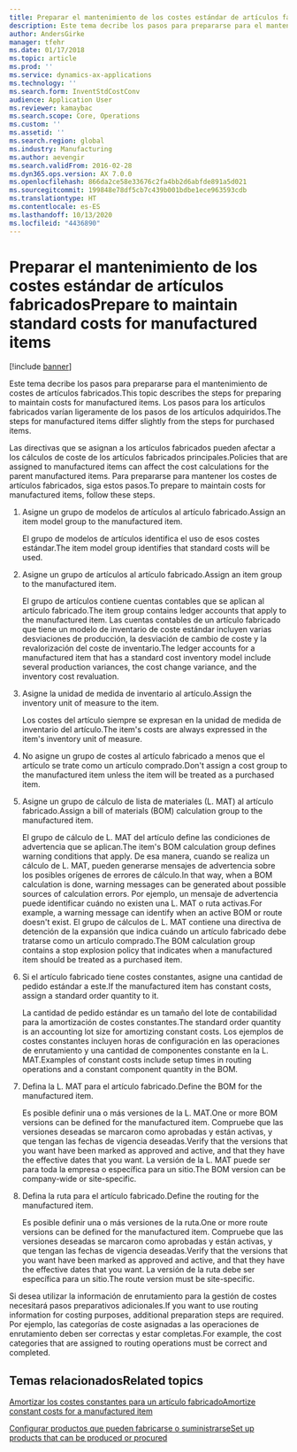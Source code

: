 ```yaml
---
title: Preparar el mantenimiento de los costes estándar de artículos fabricados
description: Este tema decribe los pasos para prepararse para el mantenimiento de costes de artículos fabricados.
author: AndersGirke
manager: tfehr
ms.date: 01/17/2018
ms.topic: article
ms.prod: ''
ms.service: dynamics-ax-applications
ms.technology: ''
ms.search.form: InventStdCostConv
audience: Application User
ms.reviewer: kamaybac
ms.search.scope: Core, Operations
ms.custom: ''
ms.assetid: ''
ms.search.region: global
ms.industry: Manufacturing
ms.author: aevengir
ms.search.validFrom: 2016-02-28
ms.dyn365.ops.version: AX 7.0.0
ms.openlocfilehash: 866da2ce58e33676c2fa4bb2d6abfde891a5d021
ms.sourcegitcommit: 199848e78df5cb7c439b001bdbe1ece963593cdb
ms.translationtype: HT
ms.contentlocale: es-ES
ms.lasthandoff: 10/13/2020
ms.locfileid: "4436890"
---
```

# <a name="prepare-to-maintain-standard-costs-for-manufactured-items"></a><span data-ttu-id="2b071-103">Preparar el mantenimiento de los costes estándar de artículos fabricados</span><span class="sxs-lookup"><span data-stu-id="2b071-103">Prepare to maintain standard costs for manufactured items</span></span>

[!include [banner](../includes/banner.md)]

<span data-ttu-id="2b071-104">Este tema decribe los pasos para prepararse para el mantenimiento de costes de artículos fabricados.</span><span class="sxs-lookup"><span data-stu-id="2b071-104">This topic describes the steps for preparing to maintain costs for manufactured items.</span></span> <span data-ttu-id="2b071-105">Los pasos para los artículos fabricados varían ligeramente de los pasos de los artículos adquiridos.</span><span class="sxs-lookup"><span data-stu-id="2b071-105">The steps for manufactured items differ slightly from the steps for purchased items.</span></span>

<span data-ttu-id="2b071-106">Las directivas que se asignan a los artículos fabricados pueden afectar a los cálculos de coste de los artículos fabricados principales.</span><span class="sxs-lookup"><span data-stu-id="2b071-106">Policies that are assigned to manufactured items can affect the cost calculations for the parent manufactured items.</span></span> <span data-ttu-id="2b071-107">Para prepararse para mantener los costes de artículos fabricados, siga estos pasos.</span><span class="sxs-lookup"><span data-stu-id="2b071-107">To prepare to maintain costs for manufactured items, follow these steps.</span></span>

1. <span data-ttu-id="2b071-108">Asigne un grupo de modelos de artículos al artículo fabricado.</span><span class="sxs-lookup"><span data-stu-id="2b071-108">Assign an item model group to the manufactured item.</span></span> 

   <span data-ttu-id="2b071-109">El grupo de modelos de artículos identifica el uso de esos costes estándar.</span><span class="sxs-lookup"><span data-stu-id="2b071-109">The item model group identifies that standard costs will be used.</span></span>

2. <span data-ttu-id="2b071-110">Asigne un grupo de artículos al artículo fabricado.</span><span class="sxs-lookup"><span data-stu-id="2b071-110">Assign an item group to the manufactured item.</span></span> 

   <span data-ttu-id="2b071-111">El grupo de artículos contiene cuentas contables que se aplican al artículo fabricado.</span><span class="sxs-lookup"><span data-stu-id="2b071-111">The item group contains ledger accounts that apply to the manufactured item.</span></span> <span data-ttu-id="2b071-112">Las cuentas contables de un artículo fabricado que tiene un modelo de inventario de coste estándar incluyen varias desviaciones de producción, la desviación de cambio de coste y la revalorización del coste de inventario.</span><span class="sxs-lookup"><span data-stu-id="2b071-112">The ledger accounts for a manufactured item that has a standard cost inventory model include several production variances, the cost change variance, and the inventory cost revaluation.</span></span>

3. <span data-ttu-id="2b071-113">Asigne la unidad de medida de inventario al artículo.</span><span class="sxs-lookup"><span data-stu-id="2b071-113">Assign the inventory unit of measure to the item.</span></span> 

   <span data-ttu-id="2b071-114">Los costes del artículo siempre se expresan en la unidad de medida de inventario del artículo.</span><span class="sxs-lookup"><span data-stu-id="2b071-114">The item's costs are always expressed in the item's inventory unit of measure.</span></span>

4. <span data-ttu-id="2b071-115">No asigne un grupo de costes al artículo fabricado a menos que el artículo se trate como un artículo comprado.</span><span class="sxs-lookup"><span data-stu-id="2b071-115">Don't assign a cost group to the manufactured item unless the item will be treated as a purchased item.</span></span>

5. <span data-ttu-id="2b071-116">Asigne un grupo de cálculo de lista de materiales (L. MAT) al artículo fabricado.</span><span class="sxs-lookup"><span data-stu-id="2b071-116">Assign a bill of materials (BOM) calculation group to the manufactured item.</span></span> 

   <span data-ttu-id="2b071-117">El grupo de cálculo de L. MAT del artículo define las condiciones de advertencia que se aplican.</span><span class="sxs-lookup"><span data-stu-id="2b071-117">The item's BOM calculation group defines warning conditions that apply.</span></span> <span data-ttu-id="2b071-118">De esa manera, cuando se realiza un cálculo de L. MAT, pueden generarse mensajes de advertencia sobre los posibles orígenes de errores de cálculo.</span><span class="sxs-lookup"><span data-stu-id="2b071-118">In that way, when a BOM calculation is done, warning messages can be generated about possible sources of calculation errors.</span></span> <span data-ttu-id="2b071-119">Por ejemplo, un mensaje de advertencia puede identificar cuándo no existen una L. MAT o ruta activas.</span><span class="sxs-lookup"><span data-stu-id="2b071-119">For example, a warning message can identify when an active BOM or route doesn't exist.</span></span> <span data-ttu-id="2b071-120">El grupo de cálculos de L. MAT contiene una directiva de detención de la expansión que indica cuándo un artículo fabricado debe tratarse como un artículo comprado.</span><span class="sxs-lookup"><span data-stu-id="2b071-120">The BOM calculation group contains a stop explosion policy that indicates when a manufactured item should be treated as a purchased item.</span></span>

6. <span data-ttu-id="2b071-121">Si el artículo fabricado tiene costes constantes, asigne una cantidad de pedido estándar a este.</span><span class="sxs-lookup"><span data-stu-id="2b071-121">If the manufactured item has constant costs, assign a standard order quantity to it.</span></span> 

   <span data-ttu-id="2b071-122">La cantidad de pedido estándar es un tamaño del lote de contabilidad para la amortización de costes constantes.</span><span class="sxs-lookup"><span data-stu-id="2b071-122">The standard order quantity is an accounting lot size for amortizing constant costs.</span></span> <span data-ttu-id="2b071-123">Los ejemplos de costes constantes incluyen horas de configuración en las operaciones de enrutamiento y una cantidad de componentes constante en la L. MAT.</span><span class="sxs-lookup"><span data-stu-id="2b071-123">Examples of constant costs include setup times in routing operations and a constant component quantity in the BOM.</span></span>

7. <span data-ttu-id="2b071-124">Defina la L. MAT para el artículo fabricado.</span><span class="sxs-lookup"><span data-stu-id="2b071-124">Define the BOM for the manufactured item.</span></span> 

   <span data-ttu-id="2b071-125">Es posible definir una o más versiones de la L. MAT.</span><span class="sxs-lookup"><span data-stu-id="2b071-125">One or more BOM versions can be defined for the manufactured item.</span></span> <span data-ttu-id="2b071-126">Compruebe que las versiones deseadas se marcaron como aprobadas y están activas, y que tengan las fechas de vigencia deseadas.</span><span class="sxs-lookup"><span data-stu-id="2b071-126">Verify that the versions that you want have been marked as approved and active, and that they have the effective dates that you want.</span></span> <span data-ttu-id="2b071-127">La versión de la L. MAT puede ser para toda la empresa o específica para un sitio.</span><span class="sxs-lookup"><span data-stu-id="2b071-127">The BOM version can be company-wide or site-specific.</span></span>

8. <span data-ttu-id="2b071-128">Defina la ruta para el artículo fabricado.</span><span class="sxs-lookup"><span data-stu-id="2b071-128">Define the routing for the manufactured item.</span></span> 

   <span data-ttu-id="2b071-129">Es posible definir una o más versiones de la ruta.</span><span class="sxs-lookup"><span data-stu-id="2b071-129">One or more route versions can be defined for the manufactured item.</span></span> <span data-ttu-id="2b071-130">Compruebe que las versiones deseadas se marcaron como aprobadas y están activas, y que tengan las fechas de vigencia deseadas.</span><span class="sxs-lookup"><span data-stu-id="2b071-130">Verify that the versions that you want have been marked as approved and active, and that they have the effective dates that you want.</span></span> <span data-ttu-id="2b071-131">La versión de la ruta debe ser específica para un sitio.</span><span class="sxs-lookup"><span data-stu-id="2b071-131">The route version must be site-specific.</span></span>

<span data-ttu-id="2b071-132">Si desea utilizar la información de enrutamiento para la gestión de costes necesitará pasos preparativos adicionales.</span><span class="sxs-lookup"><span data-stu-id="2b071-132">If you want to use routing information for costing purposes, additional preparation steps are required.</span></span> <span data-ttu-id="2b071-133">Por ejemplo, las categorías de coste asignadas a las operaciones de enrutamiento deben ser correctas y estar completas.</span><span class="sxs-lookup"><span data-stu-id="2b071-133">For example, the cost categories that are assigned to routing operations must be correct and completed.</span></span>

<a name="related-topics"></a><span data-ttu-id="2b071-134">Temas relacionados</span><span class="sxs-lookup"><span data-stu-id="2b071-134">Related topics</span></span>
--------

[<span data-ttu-id="2b071-135">Amortizar los costes constantes para un artículo fabricado</span><span class="sxs-lookup"><span data-stu-id="2b071-135">Amortize constant costs for a manufactured item</span></span>](amortize-constant-costs-manufactured-item.md)

[<span data-ttu-id="2b071-136">Configurar productos que pueden fabricarse o suministrarse</span><span class="sxs-lookup"><span data-stu-id="2b071-136">Set up products that can be produced or procured</span></span>](manufactured-items-treated-as-purchased-items.md)

